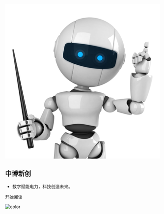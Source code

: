 <img src="./images/机器人思考.jpg" alt="icon" height="50%" />

## 中博新创

- 数字赋能电力，科技创造未来。



[开始阅读](README.md)



<!-- 背景色 -->
![color](#fff)



